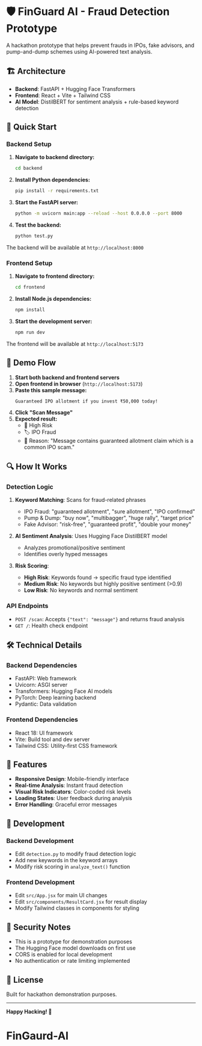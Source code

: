 # 🛡️ FinGuard AI - Fraud Detection Prototype

A hackathon prototype that helps prevent frauds in IPOs, fake advisors, and pump-and-dump schemes using AI-powered text analysis.

## 🏗️ Architecture

- **Backend**: FastAPI + Hugging Face Transformers
- **Frontend**: React + Vite + Tailwind CSS
- **AI Model**: DistilBERT for sentiment analysis + rule-based keyword detection

## 🚀 Quick Start

### Backend Setup

1. **Navigate to backend directory:**
   ```bash
   cd backend
   ```

2. **Install Python dependencies:**
   ```bash
   pip install -r requirements.txt
   ```

3. **Start the FastAPI server:**
   ```bash
   python -m uvicorn main:app --reload --host 0.0.0.0 --port 8000
   ```

4. **Test the backend:**
   ```bash
   python test.py
   ```

The backend will be available at `http://localhost:8000`

### Frontend Setup

1. **Navigate to frontend directory:**
   ```bash
   cd frontend
   ```

2. **Install Node.js dependencies:**
   ```bash
   npm install
   ```

3. **Start the development server:**
   ```bash
   npm run dev
   ```

The frontend will be available at `http://localhost:5173`

## 🎯 Demo Flow

1. **Start both backend and frontend servers**
2. **Open frontend in browser** (`http://localhost:5173`)
3. **Paste this sample message:**
   ```
   Guaranteed IPO allotment if you invest ₹50,000 today!
   ```
4. **Click "Scan Message"**
5. **Expected result:**
   - 🔴 High Risk
   - 🏷 IPO Fraud
   - 📌 Reason: "Message contains guaranteed allotment claim which is a common IPO scam."

## 🔍 How It Works

### Detection Logic

1. **Keyword Matching**: Scans for fraud-related phrases
   - IPO Fraud: "guaranteed allotment", "sure allotment", "IPO confirmed"
   - Pump & Dump: "buy now", "multibagger", "huge rally", "target price"
   - Fake Advisor: "risk-free", "guaranteed profit", "double your money"

2. **AI Sentiment Analysis**: Uses Hugging Face DistilBERT model
   - Analyzes promotional/positive sentiment
   - Identifies overly hyped messages

3. **Risk Scoring**:
   - **High Risk**: Keywords found → specific fraud type identified
   - **Medium Risk**: No keywords but highly positive sentiment (>0.9)
   - **Low Risk**: No keywords and normal sentiment

### API Endpoints

- `POST /scan`: Accepts `{"text": "message"}` and returns fraud analysis
- `GET /`: Health check endpoint

## 🛠️ Technical Details

### Backend Dependencies
- FastAPI: Web framework
- Uvicorn: ASGI server
- Transformers: Hugging Face AI models
- PyTorch: Deep learning backend
- Pydantic: Data validation

### Frontend Dependencies
- React 18: UI framework
- Vite: Build tool and dev server
- Tailwind CSS: Utility-first CSS framework

## 📱 Features

- **Responsive Design**: Mobile-friendly interface
- **Real-time Analysis**: Instant fraud detection
- **Visual Risk Indicators**: Color-coded risk levels
- **Loading States**: User feedback during analysis
- **Error Handling**: Graceful error messages

## 🔧 Development

### Backend Development
- Edit `detection.py` to modify fraud detection logic
- Add new keywords in the keyword arrays
- Modify risk scoring in `analyze_text()` function

### Frontend Development
- Edit `src/App.jsx` for main UI changes
- Edit `src/components/ResultCard.jsx` for result display
- Modify Tailwind classes in components for styling

## 🚨 Security Notes

- This is a prototype for demonstration purposes
- The Hugging Face model downloads on first use
- CORS is enabled for local development
- No authentication or rate limiting implemented

## 📄 License

Built for hackathon demonstration purposes.

---

**Happy Hacking! 🎉**
# FinGaurd-AI

